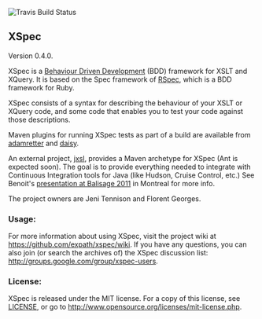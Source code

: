 ![Travis Build Status](https://api.travis-ci.org/cirulls/xspec.svg?branch=travis "Travis Build Status")

## XSpec

Version 0.4.0.

XSpec is a [Behaviour Driven Development](http://en.wikipedia.org/wiki/Behavior_Driven_Development)
(BDD) framework for XSLT and XQuery.  It is based on the Spec
framework of [RSpec](http://rspec.info/), which is a BDD framework for
Ruby.

XSpec consists of a syntax for describing the behaviour of your XSLT
or XQuery code, and some code that enables you to test your code
against those descriptions.

Maven plugins for running XSpec tests as part of a build are available from [adamretter](http://github.com/adamretter/xspec-maven-plugin) and [daisy](http://github.com/daisy/xspec-maven-plugin).

An external project, [jxsl](http://code.google.com/p/jxsl/), provides
a Maven archetype for XSpec (Ant is expected soon). The goal is to
provide everything needed to integrate with Continuous Integration
tools for Java (like Hudson, Cruise Control, etc.) See Benoit's
[presentation at Balisage 2011](http://www.balisage.net/Proceedings/vol7/html/Mercier01/BalisageVol7-Mercier01.html)
in Montreal for more info.

The project owners are Jeni Tennison and Florent Georges.

### Usage:

For more information about using XSpec, visit the project wiki at
<https://github.com/expath/xspec/wiki>. If you have any questions,
you can also join (or search the archives of) the XSpec discussion
list: <http://groups.google.com/group/xspec-users>.


### License:

XSpec is released under the MIT license.  For a copy of this license,
see [LICENSE](LICENSE), or go to <http://www.opensource.org/licenses/mit-license.php>.
